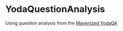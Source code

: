 # YodaQuestionAnalysis
Using question analysis from the [Mavenized YodaQA](https://github.com/searchivarius/yodaqa_mavenized)
